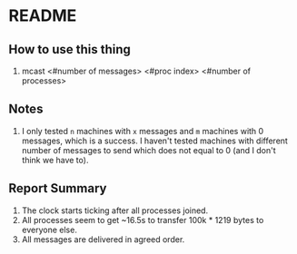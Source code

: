 # README
## How to use this thing
1. mcast <#number of messages> <#proc index> <#number of processes>

## Notes
1. I only tested `n` machines with `x` messages and `m` machines with 0 messages, which is a success. I haven't tested machines with different number of messages to send which does not equal to 0 (and I don't think we have to).

## Report Summary
1. The clock starts ticking after all processes joined.
2. All processes seem to get ~16.5s to transfer 100k * 1219 bytes to everyone else.
3. All messages are delivered in agreed order.
